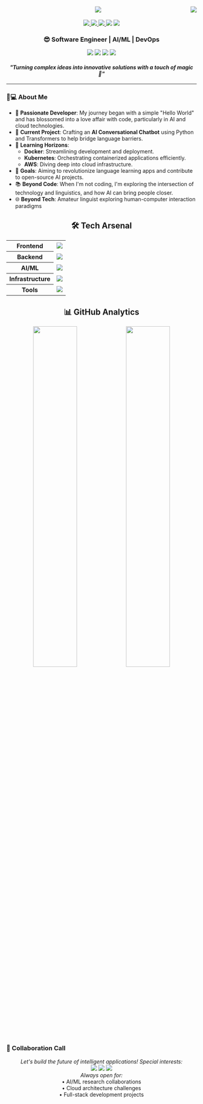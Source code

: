 <h1 align="center">
  <img align="right" src="https://visitor-badge.laobi.icu/badge?page_id=mzs786.mzs786" />
  <img src="https://readme-typing-svg.herokuapp.com/?font=Righteous&size=35&center=true&vCenter=true&width=500&height=70&duration=4000&lines=Hello,+World!+👋;+I'm+Md+Zubair+Saleem!;Software+Engineer;AI+Enthusiast;Cloud+Aficionado+☁️" />
</h1>
<div align="center">
    <a href="https://www.linkedin.com/in/mdzubairsaleem">
        <img src="https://img.shields.io/badge/LinkedIn-0A66C2?style=for-the-badge&logo=linkedin&logoColor=white"/>
    </a>
    <a href="mailto:mdzubairsaleem786@gmail.com">
        <img src="https://img.shields.io/badge/Email-D14836?style=for-the-badge&logo=gmail&logoColor=white"/>
    </a>
    <a href="https://mdzubairsaleem.com">
        <img src="https://img.shields.io/badge/Portfolio-4285F4?style=for-the-badge&logo=google-chrome&logoColor=white"/>
    </a>
    <img src="https://komarev.com/ghpvc/?username=mzs786&style=for-the-badge">
    <img src="https://img.shields.io/github/followers/mzs786.svg?style=for-the-badge&logo=appveyor">
</div>
<h3 align="center">😎 Software Engineer | AI/ML | DevOps</h3>

<div>

</h1>
<div align="center">
    <p>
      <img src="https://img.shields.io/badge/Interest-Artificial Intelligence-blue"/>
      <img src="https://img.shields.io/badge/Hobby-Coding%2C%20Gaming-blue" />
      <img src="https://img.shields.io/badge/Programming-Python%2C%20Java%2C%20JavaScript-blue" />
      <img src="https://img.shields.io/badge/Language-English%2C%20Hindi%2C%20Kannada-blue" />
      <h4><i> "Turning complex ideas into innovative solutions with a touch of magic 💫" </i></h4>
    </p>
</div>

---

### 👨💻 About Me
- 🌟 **Passionate Developer**: My journey began with a simple "Hello World" and has blossomed into a love affair with code, particularly in AI and cloud technologies.
- 🔭 **Current Project**: Crafting an **AI Conversational Chatbot** using Python and Transformers to help bridge language barriers.
- 🌱 **Learning Horizons**:
  - **Docker**: Streamlining development and deployment.
  - **Kubernetes**: Orchestrating containerized applications efficiently.
  - **AWS**: Diving deep into cloud infrastructure.
- 🎯 **Goals**: Aiming to revolutionize language learning apps and contribute to open-source AI projects.
- 📚 **Beyond Code**: When I'm not coding, I'm exploring the intersection of technology and linguistics, and how AI can bring people closer.
- 🌐 **Beyond Tech**: Amateur linguist exploring human-computer interaction paradigms


<h2 align="center">🛠️ Tech Arsenal</h2>
<table align="center">
  <tr>
    <th>Frontend</th>
    <td>
      <img src="https://skillicons.dev/icons?i=react,nextjs,html,css,js,ts,tailwind" />
    </td>
  </tr>
  <tr>
    <th>Backend</th>
    <td>
      <img src="https://skillicons.dev/icons?i=nodejs,express,python,flask,django,java" />
    </td>
  </tr>
  <tr>
    <th>AI/ML</th>
    <td>
      <img src="https://skillicons.dev/icons?i=numpy,pandas,opencv" />
    </td>
  </tr>
  <tr>
    <th>Infrastructure</th>
    <td>
      <img src="https://skillicons.dev/icons?i=aws,docker,kubernetes,firebase" />
    </td>
  </tr>
  <tr>
    <th>Tools</th>
    <td>
      <img src="https://skillicons.dev/icons?i=git,github,vscode,postman,linux" />
    </td>
  </tr>
</table>


<h2 align="center">📊 GitHub Analytics</h2>

<p align="center">
  <img src="https://github-readme-stats.vercel.app/api?username=mzs786&show_icons=true&theme=radical&include_all_commits=true" width="48%"/>
  <img src="https://github-readme-streak-stats.herokuapp.com/?user=mzs786&theme=radical" width="48%"/>
</p>


### 🚀 Collaboration Call

<p align="center">
  <i>Let's build the future of intelligent applications! Special interests:</i><br>
  <img src="https://img.shields.io/badge/NLP-Research-blue" />
  <img src="https://img.shields.io/badge/Cloud-Native_Solutions-blue" />
  <img src="https://img.shields.io/badge/Open_Source-Contributions-blue" /><br>
  <i>Always open for:</i><br>
  • AI/ML research collaborations<br>
  • Cloud architecture challenges<br>
  • Full-stack development projects
</p>
